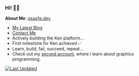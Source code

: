 ### Hi! 👋🏾 

**About Me**: [osag1e.dev](https://osag1e.dev/)
- [My Latest Blog](https://osag1e.dev/posts)
- [Contact Me](https://contact.osag1e.dev/)
- Actively building the Ken platform...
- First milestone for Ken achieved ✅
- Learn, build, fail, succeed, repeat...
- Check out my [second account](https://github.com/kin8tic), where I learn about graphics programming.

[![Last Updated](https://img.shields.io/badge/Last%20Updated-November%2008%2C%202024-brightgreen)](https://github.com/osag1e/osag1e/)

